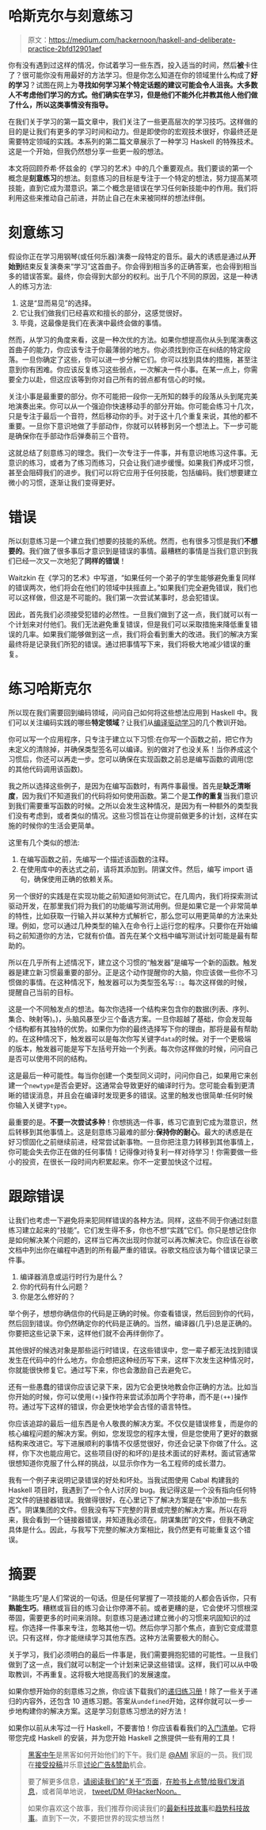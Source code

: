 # 哈斯克尔与刻意练习

> 原文：<https://medium.com/hackernoon/haskell-and-deliberate-practice-2bfd12901aef>

你有没有遇到过这样的情况，你试着学习一些东西，投入适当的时间，然后**被**卡住了？很可能你没有用最好的方法学习。但是你怎么知道在你的领域里什么构成了**好的学习**？试图在网上为**寻找如何学习某个特定话题的建议可能会令人沮丧。大多数人不考虑他们学习的方式。他们确实在学习，但是他们不能外化并教其他人他们做了什么，所以这类事情没有指导。**

在我们关于学习的第一篇文章中，我们关注了一些更高层次的学习技巧。这样做的目的是让我们有更多的学习时间和动力。但是即使你的宏观技术很好，你最终还是需要特定领域的实践。本系列的第二篇文章展示了一种学习 Haskell 的特殊技术。这是一个开始，但我仍然想分享一些更一般的想法。

本文将回顾乔希·怀兹金的《学习的艺术》中的几个重要观点。我们要谈的第一个概念是**刻意练习**的想法。刻意练习的目标是专注于一个特定的想法，努力提高某项技能，直到它成为潜意识。第二个概念是错误在学习任何新技能中的作用。我们将利用这些来推动自己前进，并防止自己在未来被同样的想法绊倒。

# 刻意练习

假设你正在学习用钢琴(或任何乐器)演奏一段特定的音乐。最大的诱惑是通过从**开始到**结束反复演奏来“学习”这首曲子。你会得到相当多的正确答案，也会得到相当多的错误答案。最终，你会得到大部分的权利。出于几个不同的原因，这是一种诱人的练习方法:

1.  这是“显而易见”的选择。
2.  它让我们做我们已经喜欢和擅长的部分，这感觉很好。
3.  毕竟，这最像是我们在表演中最终会做的事情。

然而，从学习的角度来看，这是一种次优的方法。如果你想提高你从头到尾演奏这首曲子的能力，你应该专注于你最薄弱的地方。你必须找到你正在纠结的特定段落。一旦你确定了这些，你可以进一步分解它们。你可以找到具体的措施，甚至注意到你有困难。你应该反复练习这些弱点，一次解决一件小事。在某一点上，你需要全力以赴，但这应该等到你对自己所有的弱点都有信心的时候。

关注小事是最重要的部分。你不可能把一段你一无所知的棘手的段落从头到尾完美地演奏出来。你可以从一个强迫你快速移动手的部分开始。你可能会练习十几次，只是专注于最后一个音符，然后移动你的手。对于这十几个重复来说，其他的都不重要。一旦你下意识地做了手部动作，你就可以转移到另一个想法上。下一步可能是确保你在手部动作后弹奏前三个音符。

这就总结了刻意练习的理念。我们一次专注于一件事，并有意识地练习这件事。无意识的练习，或者为了练习而练习，只会让我们进步缓慢。如果我们养成坏习惯，甚至会阻碍我们的进步。我们可以将它应用于任何技能，包括编码。我们想要建立微小的习惯，逐渐让我们变得更好。

# 错误

所以刻意练习是一个建立我们想要的技能的系统。然而，也有很多习惯是我们**不想要的**。我们做了很多事后才意识到是错误的事情。最糟糕的事情是当我们意识到我们已经一次又一次地犯了**同样的错误**！

Waitzkin 在《学习的艺术》中写道，“如果任何一个弟子的学生能够避免重复同样的错误两次，他们将会在他们的领域中扶摇直上。”如果我们完全避免错误，我们也可以这样做，但这是不可能的。我们第一次尝试某事时，总会犯错误。

因此，首先我们必须接受犯错的必然性。一旦我们做到了这一点，我们就可以有一个计划来对付他们。我们无法避免重复错误，但是我们可以采取措施来降低重复错误的几率。如果我们能够做到这一点，我们将会看到重大的改进。我们的解决方案最终将是记录我们所犯的错误。通过把事情写下来，我们将极大地减少错误的重复。

# 练习哈斯克尔

所以现在我们需要回到编码领域，问问自己如何将这些想法应用到 Haskell 中。我们可以关注编码实践的哪些**特定领域**？让我们从[编译驱动学习](https://mmhaskell.com/blog/2017/4/3/compile-driven-learning)的几个教训开始。

你可以写一个应用程序，只专注于建立以下习惯:在你写一个函数之前，把它作为未定义的清除掉，并确保类型签名可以编译。别的做对了也没关系！当你养成这个习惯后，你还可以再走一步。您可以确保在实现函数之前总是编写函数的调用(您的其他代码调用该函数)。

我之所以选择这些例子，是因为在编写函数时，有两件事最慢。首先是**缺乏清晰度**，因为我们不知道我们的代码将如何使用函数。第二个是**工作的重复**当我们意识到我们需要重写函数的时候。之所以会发生这种情况，是因为有一种额外的类型我们没有考虑到，或者类似的情况。这些习惯旨在让你提前做更多的计划，这样在实施的时候你的生活会更简单。

这里有几个类似的想法:

1.  在编写函数之前，先编写一个描述该函数的注释。
2.  在使用库中的表达式之前，请将其添加到。阴谋文件。然后，编写 import 语句，确保使用正确的依赖关系。

另一个很好的实践是在实现功能之前知道如何测试它。在几周内，我们将探索测试驱动开发，在那里我们将为我们的功能编写测试用例。但是如果它是一个非常简单的特性，比如获取一行输入并以某种方式解析它，那么您可以用更简单的方法来处理。例如，您可以通过几种类型的输入在命令行上运行您的程序。只要你在开始编码之前知道你的方法，它就有价值。首先在某个文档中编写测试计划可能是最有帮助的。

所以在几乎所有上述情况下，建立这个习惯的“触发器”是编写一个新的函数。触发器是建立新习惯最重要的部分。正是这个动作提醒你的大脑，你应该做一些你不习惯做的事情。在这种情况下，触发器可以为类型签名写`::`。每次这样做的时候，提醒自己当前的目标。

这是一个不同触发点的想法。每次你选择一个结构来包含你的数据(列表、序列、集合、映射等)。)，头脑风暴至少三个备选方案。一旦你超越了基础，你会发现每个结构都有其独特的优势。如果你为你的最终选择写下你的理由，那将是最有帮助的。在这种情况下，触发器可以是每次你写关键字`data`的时候。对于一个更极端的版本，触发器可能是写下左括号开始一个列表。每次你这样做的时候，问问自己是否可以使用不同的结构。

这是最后一种可能性。每当你创建一个类型同义词时，问问你自己，如果用它来创建一个`newtype`是否会更好。这通常会导致更好的编译时行为。您可能会看到更清晰的错误消息，并且会在编译时发现更多的错误。这里的触发也很简单:任何时候你输入关键字`type`。

最重要的是。**不要一次尝试多种**！你想挑选一件事，练习它直到它成为潜意识，然后转移到其他事情上。这是刻意练习最难的部分:**保持你的耐心**。最大的诱惑是在好习惯固化之前继续前进，经常尝试新事物。一旦你把注意力转移到其他事情上，你可能会失去你正在做的任何事情！记得像对待复利一样对待学习！你需要做一些小的投资，在很长一段时间内积累起来。你不一定要加快这个过程。

# 跟踪错误

让我们也考虑一下避免将来犯同样错误的各种方法。同样，这些不同于你通过刻意练习建立起来的“技能”。它们发生得不多，你也不想“实践”它们。你只是想记住你是如何解决某个问题的，这样当它再次出现时你就可以再次解决它。你应该在谷歌文档中列出你在编程中遇到的所有最严重的错误。谷歌文档应该为每个错误记录三件事。

1.  编译器消息或运行时行为是什么？
2.  你的代码有什么问题？
3.  你是怎么修好的？

举个例子，想想你确信你的代码是正确的时候。你查看错误，然后回到你的代码，然后回到错误。你仍然确定你的代码是正确的。当然，编译器(几乎)总是正确的。你要把这些记录下来，这样他们就不会再绊倒你了。

其他很好的候选对象是那些运行时错误，在这些错误中，您一辈子都无法找到错误发生在代码中的什么地方。你会想把这种经历写下来，这样下次发生这种情况时，你就能很快修复它。通过写下来，你也会激励自己去避免它。

还有一些愚蠢的错误你应该记录下来，因为它会更快地教会你正确的方法。比如当你开始的时候，你可以使用`(+)`操作符来尝试添加两个字符串，而不是`(++)`操作符。通过写下这样的错误，你会更快地学会古怪的语言特性。

你应该追踪的最后一组东西是令人敬畏的解决方案。不仅仅是错误修复，而是你的核心编程问题的解决方案。例如，您发现您的程序太慢，但是您使用了更好的数据结构来改进它。写下进展顺利的事情不仅感觉很好，你还会记录下你做了什么。这样，你下次也能应用它。这些项目(好的和坏的)是技术面试的好素材。面试官通常很想知道你克服了什么样的挑战，以显示你作为一名工程师的成长潜力。

我有一个例子来说明记录错误的好处和坏处。当我试图使用 Cabal 构建我的 Haskell 项目时，我遇到了一个令人讨厌的 bug。我记得这是一个没有指向任何特定文件的链接器错误。我做得很好，在心里记下了解决方案是在“中添加一些东西”。阴谋集团的文件。但我没有写下完整的背景或完整的解决方案。所以在将来，我会看到一个链接器错误，并知道我必须在。阴谋集团”的文件，但我不确定具体是什么。因此，与我写下完整的解决方案相比，我仍然更有可能重复这个错误。

# 摘要

“熟能生巧”是人们常说的一句话。但是任何掌握了一项技能的人都会告诉你，只有**熟能生巧**。糟糕或盲目的练习会让你停滞不前。或者更糟的是，它会使坏习惯根深蒂固，需要更多的时间来消除。刻意练习是通过建立微小的习惯来巩固知识的过程。你选择一件事来专注，忽略其他一切。然后你学习那个焦点，直到它变成潜意识。只有这样，你才能继续学习其他东西。这种方法需要极大的耐心。

关于学习，我们必须明白的最后一件事是，我们需要拥抱犯错的可能性。一旦我们做到了这一点，我们就可以制定一个计划来记录这些错误。这样，我们可以从中吸取教训，不再重复。这将极大地提高我们的发展速度。

如果你想开始你的刻意练习之旅，你应该下载我们的[递归练习册](https://www.mmhaskell.com/workbook)！除了一些关于递归的内容外，还包含 10 道练习题。答案从`undefined`开始，这样你就可以一步一步地构建你的解决方案。这是学习刻意练习想法的好方法！

如果你以前从未写过一行 Haskell，不要害怕！你应该看看我们的[入门清单](https://www.mmhaskell.com/checklist)。它将带您完成 Haskell 的安装，并为您开始 Haskell 之旅提供一些有用的工具！

> [黑客中午](http://bit.ly/Hackernoon)是黑客如何开始他们的下午。我们是 [@AMI](http://bit.ly/atAMIatAMI) 家庭的一员。我们现在[接受投稿](http://bit.ly/hackernoonsubmission)并乐意[讨论广告&赞助](mailto:partners@amipublications.com)机会。
> 
> 要了解更多信息，[请阅读我们的“关于”页面](https://goo.gl/4ofytp)，[在脸书上点赞/给我们发消息](http://bit.ly/HackernoonFB)，或者简单地说， [tweet/DM @HackerNoon。](https://goo.gl/k7XYbx)
> 
> 如果你喜欢这个故事，我们推荐你阅读我们的[最新科技故事](http://bit.ly/hackernoonlatestt)和[趋势科技故事](https://hackernoon.com/trending)。直到下一次，不要把世界的现实想当然！